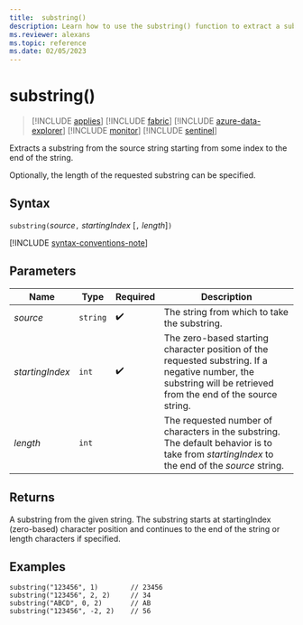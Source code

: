 ```yaml
---
title:  substring()
description: Learn how to use the substring() function to extract a substring from the source string.
ms.reviewer: alexans
ms.topic: reference
ms.date: 02/05/2023
---
```

# substring()

> [!INCLUDE [applies](../includes/applies-to-version/applies.md)] [!INCLUDE [fabric](../includes/applies-to-version/fabric.md)] [!INCLUDE [azure-data-explorer](../includes/applies-to-version/azure-data-explorer.md)] [!INCLUDE [monitor](../includes/applies-to-version/monitor.md)] [!INCLUDE [sentinel](../includes/applies-to-version/sentinel.md)]

Extracts a substring from the source string starting from some index to the end of the string.

Optionally, the length of the requested substring can be specified.

## Syntax

`substring(`*source*`,` *startingIndex* [`,` *length*]`)`

[!INCLUDE [syntax-conventions-note](../includes/syntax-conventions-note.md)]

## Parameters

| Name | Type | Required | Description |
|--|--|--|--|
| *source* | `string` |  :heavy_check_mark: | The string from which to take the substring.|
| *startingIndex* | `int` |  :heavy_check_mark: | The zero-based starting character position of the requested substring. If a negative number, the substring will be retrieved from the end of the source string.|
| *length* | `int` | | The requested number of characters in the substring. The default behavior is to take from *startingIndex* to the end of the *source* string.|

## Returns

A substring from the given string. The substring starts at startingIndex (zero-based) character position and continues to the end of the string or length characters if specified.

## Examples

```kusto
substring("123456", 1)        // 23456
substring("123456", 2, 2)     // 34
substring("ABCD", 0, 2)       // AB
substring("123456", -2, 2)    // 56
```
